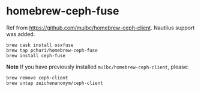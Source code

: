 # homebrew-ceph-fuse

Ref from https://github.com/mulbc/homebrew-ceph-client. Nautilus support was added.

```
brew cask install osxfuse
brew tap pchuri/homebrew-ceph-fuse
brew install ceph-fuse
```

**Note**
If you have previously installed `mulbc/homebrew-ceph-client`, please:
```
brew remove ceph-client
brew untap zeichenanonym/ceph-client
```
